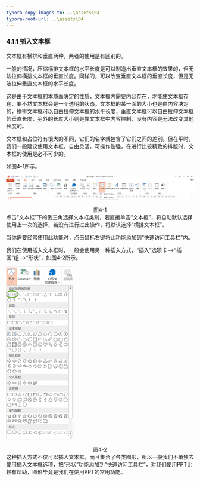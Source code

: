 ```yaml
---
typora-copy-images-to: ..\assets\04
typora-root-url: ..\assets\04
---
```


### 4.1.1  插入文本框

文本框有横排和垂直两种，两者的使用是有区别的。

一般的情况，压缩横排文本框的水平长度是可以制造出垂直文本框的效果的，但无法拉伸横排文本框的垂直长度。同样的，可以改变垂直文本框的垂直长度，但是无法拉伸垂直文本框的水平长度。

这是由于文本框的本质而决定的性质，文本框内需要内容存在，才能使文本框存在，要不然文本框会是一个透明的状态。文本框的某一面的大小也是由内容决定的，横排文本框可以自由拉伸文本框的水平长度，垂直文本框可以自由拉伸文本框的垂直长度，另外的长度大小则是靠文本框中内容控制，没有内容是无法改变其他长度的。

文本框和占位符有很大的不同，它们的名字就包含了它们之间的差别。但在平时，我们一般建议使用文本框，自由灵活，可操作性强，在进行比较精致的排版时，文本框的使用是必不可少的。

如图4-1所示。

![img](/assets/04/image001.png)

<center>图4-1</center>
点击“文本框”下的倒三角选择文本框类别，若直接单击“文本框”，将自动默认选择使用上一次的选择，若没有进行过此操作，将默认选择“横排文本框”。

当你需要经常使用此功能时，点击鼠标右键将此功能添加到“快速访问工具栏”内。

我们在使用插入文本框时，一般会使用另一种插入方式，“插入”选项卡——>“插图”组——>“形状”，如图4-2所示。

![img](/assets/04/image002.png)

<center>图4-2</center>
这种插入方式不仅可以插入文本框，而且集合了各类图形，所以一般我们不单独去使用插入文本框选项，把“形状”功能添加到“快速访问工具栏”，对我们使用PPT比较有帮助，图形毕竟是我们在使用PPT的常用功能。